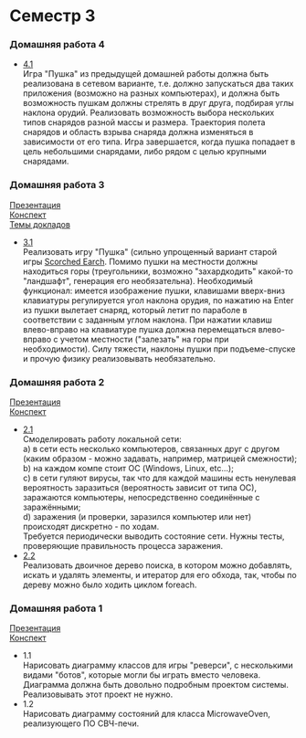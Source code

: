 Семестр 3
=========
### Домашняя работа 4

- [4.1](https://github.com/Victor-Y-Fadeev/SPbSU/tree/master/course2/sem3/hw4/task1) <br/>
Игра "Пушка" из предыдущей домашней работы должна быть реализована в сетевом варианте, т.е. должно запускаться два таких приложения (возможно на разных компьютерах), и должна быть возможность пушкам должны стрелять в друг друга, подбирая углы наклона орудий. Реализовать возможность выбора нескольких типов снарядов разной массы и размера. Траектория полета снарядов и область взрыва снаряда должна изменяться в зависимости от его типа. Игра завершается, когда пушка попадает в цель небольшими снарядами, либо рядом с целью крупными снарядами.


### Домашняя работа 3
[Презентация](https://docs.google.com/presentation/d/1HxN2WBzJBbVnx1YJ6_OW-K55GmH98_4Qm_cRoLYawSM/edit?usp=sharing) <br/>
[Конспект](https://docs.google.com/document/d/1omC-UKAGxPCvE12U9XYjGvoelUprPwlEYRzYUuQjC_I/edit?usp=sharing) <br/>
[Темы докладов](https://docs.google.com/document/d/1srm4KLfla5ZEuBNV4pwOb7qbXvIcL21kGI_tksTgCnw/edit?usp=sharing)

- [3.1](https://github.com/Victor-Y-Fadeev/SPbSU/tree/master/course2/sem3/hw3/task1) <br/>
Реализовать игру "Пушка" (сильно упрощенный вариант старой игры [Scorched Earch](http://www.linuxsoft.cz/screenshot_img/4688-a.jpg). Помимо пушки на местности должны находиться горы (треугольники, возможно "захардкодить" какой-то "ландшафт", генерация его необязательна). Необходимый функционал: имеется изображение пушки, клавишами вверх-вниз клавиатуры регулируется угол наклона орудия, по нажатию на Enter из пушки вылетает снаряд, который летит по параболе в соответствии с заданным углом наклона. При нажатии клавиш влево-вправо на клавиатуре пушка должна перемещаться влево-вправо с учетом местности ("залезать" на горы при необходимости). Силу тяжести, наклоны пушки при подъеме-спуске и прочую физику реализовывать необязательно.


### Домашняя работа 2
[Презентация](https://docs.google.com/presentation/d/1b8f1A7NdZxtvshejoE0S9ngrur4IuzTRoG4fiawP64w/edit?usp=sharing) <br/>
[Конспект](https://docs.google.com/document/d/13vBwnusYL5m_E3STwZXuK8Z1dzXGdNaPUgpsB0sGcl0/edit?usp=sharing)

- [2.1](https://github.com/Victor-Y-Fadeev/SPbSU/tree/master/course2/sem3/hw2/task1) <br/>
Смоделировать работу локальной сети: <br/>
a) в сети есть несколько компьютеров, связанных друг с другом (каким образом - можно задавать, например, матрицей смежности); <br/>
b) на каждом компе стоит ОС (Windows, Linux, etc...); <br/>
c) в сети гуляют вирусы, так что для каждой машины есть ненулевая вероятность заразиться (вероятность зависит от типа ОС), заражаются компьютеры, непосредственно соединённые с заражёнными; <br/>
d) заражения (и проверки, заразился компьютер или нет) происходят дискретно - по ходам. <br/>
Требуется периодически выводить состояние сети. Нужны тесты, проверяющие правильность процесса заражения.
- [2.2](https://github.com/Victor-Y-Fadeev/SPbSU/tree/master/course2/sem3/hw2/task2) <br/>
Реализовать двоичное дерево поиска, в котором можно добавлять, искать и удалять элементы, и итератор для его обхода, так, чтобы по дереву можно было ходить циклом foreach.


### Домашняя работа 1
[Презентация](https://docs.google.com/presentation/d/1DHeOXPG2lLqGopM6JXJheQ3PHcF_MmHqFMs4b_4f98k/edit?usp=sharing) <br/>
[Конспект](https://docs.google.com/document/d/1qgOX6uNPfuyUQm3k0lPF8iLXw2m90rID_ozY6vEzVJw/edit?usp=sharing)

- 1.1 <br/>
Нарисовать диаграмму классов для игры "реверси", с несколькими видами "ботов", которые могли бы играть вместо человека. Диаграмма должна быть довольно подробным проектом системы. Реализовывать этот проект не нужно.
- 1.2 <br/>
Нарисовать диаграмму состояний для класса MicrowaveOven, реализующего ПО СВЧ-печи.
